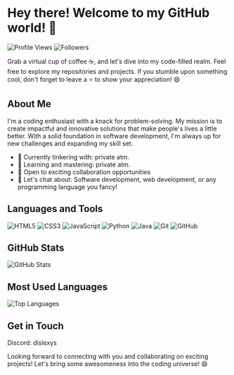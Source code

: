 # Hey there! Welcome to my GitHub world! 👋

![Profile Views](https://komarev.com/ghpvc/?username=dislexys) ![Followers](https://img.shields.io/github/followers/dislexys?style=social)

Grab a virtual cup of coffee ☕️, and let's dive into my code-filled realm. Feel free to explore my repositories and projects. If you stumble upon something cool, don't forget to leave a ⭐️ to show your appreciation! 😄

## About Me

I'm a coding enthusiast with a knack for problem-solving. My mission is to create impactful and innovative solutions that make people's lives a little better. With a solid foundation in software development, I'm always up for new challenges and expanding my skill set.

- 🔭 Currently tinkering with: private atm.
- 🌱 Learning and mastering: private atm.
- 💼 Open to exciting collaboration opportunities
- 💬 Let's chat about: Software development, web development, or any programming language you fancy!

## Languages and Tools

![HTML5](https://img.shields.io/badge/-HTML5-E34F26?logo=html5&logoColor=white&style=flat) ![CSS3](https://img.shields.io/badge/-CSS3-1572B6?logo=css3&logoColor=white&style=flat) ![JavaScript](https://img.shields.io/badge/-JavaScript-F7DF1E?logo=javascript&logoColor=black&style=flat) ![Python](https://img.shields.io/badge/-Python-3776AB?logo=python&logoColor=white&style=flat) ![Java](https://img.shields.io/badge/-Java-007396?logo=java&logoColor=white&style=flat) ![Git](https://img.shields.io/badge/-Git-F05032?logo=git&logoColor=white&style=flat) ![GitHub](https://img.shields.io/badge/-GitHub-181717?logo=github&logoColor=white&style=flat)

## GitHub Stats

![GitHub Stats](https://github-readme-stats.vercel.app/api?username=dislexys&show_icons=true&count_private=true)

## Most Used Languages

![Top Languages](https://github-readme-stats.vercel.app/api/top-langs/?username=dislexys&layout=compact)

## Get in Touch
Discord: dislexys

Looking forward to connecting with you and collaborating on exciting projects! Let's bring some awesomeness into the coding universe! 😄
